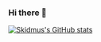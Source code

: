 ### Hi there 👋

<!--
**skidmus/skidmus** is a ✨ _special_ ✨ repository because its `README.md` (this file) appears on your GitHub profile.

Here are some ideas to get you started:

- 🔭 I’m currently working on ...
- 🌱 I’m currently learning ...
- 👯 I’m looking to collaborate on ...
- 🤔 I’m looking for help with ...
- 💬 Ask me about ...
- 📫 How to reach me: ...
- 😄 Pronouns: ...
- ⚡ Fun fact: ...
-->

[![Skidmus's GitHub stats](https://github-readme-stats.vercel.app/api?username=skidmus&show_icons=true&theme=dark&custom_title=Github%20stats)](https://github.com/anuraghazra/github-readme-stats)
